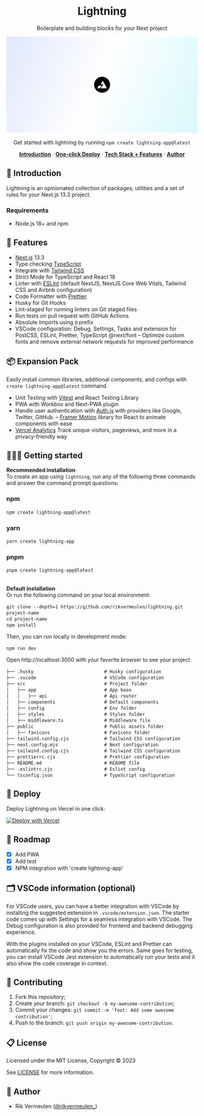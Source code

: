 <h1 align="center">Lightning</h1>

<p align="center">
  Boilerplate and building blocks for your Next project
</p>

![header](./.github/header.png)

<p align="center">
  Get started with lightning by running <code>npm create lightning-app@latest</code>
</p>

<p align="center">
  <a href="#introduction"><strong>Introduction</strong></a> ·
  <a href="#deploy"><strong>One-click Deploy</strong></a> ·
  <a href="#features"><strong>Tech Stack + Features</strong></a> ·
  <a href="#author"><strong>Author</strong></a>
</p>

## 👋 Introduction

Lightning is an opinionated collection of packages, utilities and a set of rules for your Next.js 13.3 project.

### Requirements

- Node.js 18+ and npm

## 🎁 Features

- [Next.js](https://nextjs.org) 13.3
- Type checking [TypeScript](https://www.typescriptlang.org)
- Integrate with [Tailwind CSS](https://tailwindcss.com)
- Strict Mode for TypeScript and React 18
- Linter with [ESLint](https://eslint.org) (default NextJS, NextJS Core Web Vitals, Tailwind CSS and Airbnb configuration)
- Code Formatter with [Prettier](https://prettier.io)
- Husky for Git Hooks
- Lint-staged for running linters on Git staged files
- Run tests on pull request with GitHub Actions
- Absolute Imports using `@` prefix
- VSCode configuration: Debug, Settings, Tasks and extension for PostCSS, ESLint, Prettier, TypeScript
  @next/font – Optimize custom fonts and remove external network requests for improved performance

## 📦 Expansion Pack

Easily install common libraries, additional components, and configs with `create lightning-app@latest` command.

- Unit Testing with [Vitest]() and React Testing Library
- PWA with Workbox and Next-PWA plugin
- Handle user authentication with [Auth.js]() with providers like Google, Twitter, GitHub.
  – [Framer Motion]() library for React to animate components with ease
- [Vercel Analytics]() Track unique visitors, pageviews, and more in a privacy-friendly way

## 👨🏻‍💻 Getting started

**Recommended installation**<br>
To create an app using `lightning`, run any of the following three commands and answer the command prompt questions:

### npm

```bash
npm create lightning-app@latest
```

### yarn

```bash
yarn create lightning-app
```

### pnpm

```bash
pnpm create lightning-app@latest
```

\
**Default installation**
<br/>
Or run the following command on your local environment:

```shell
git clone --depth=1 https://github.com/rikvermeulen/lightning.git project-name
cd project-name
npm install
```

Then, you can run locally in development mode:

```shell
npm run dev
```

Open http://localhost:3000 with your favorite browser to see your project.

```shell
├── .husky                          # Husky configuration
├── .vscode                         # VSCode configuration
├── src                             # Project folder
│   ├── app                         # App base
│   │   ├── api                     # Api router
│   ├── components                  # Default components
│   ├── config                      # Env folder
│   ├── styles                      # Styles folder
│   ├── middleware.ts               # Middleware file
├── public                          # Public assets folder
│   ├── favicons                    # Favicons folder
├── tailwind.config.cjs             # Tailwind CSS configuration
├── next.config.mjs                 # Next configuration
├── tailwind.config.cjs             # Tailwind CSS configuration
├── prettierrc.cjs                  # Prettier configuration
├── README.md                       # README file
├── .eslintrc.cjs                   # Eslint config
└── tsconfig.json                   # TypeScript configuration

```

## 🚀 Deploy

Deploy Lightning on Vercel in one click:

[![Deploy with Vercel](https://vercel.com/button)](https://vercel.com/new/git/external?repository-url=https%3A%2F%2Fgithub.com%2Frikvermeulen%2Flightning)

## 📅 Roadmap

- [x] Add PWA
- [x] Add test
- [x] NPM integration with 'create lightning-app'

## 🗂 VSCode information (optional)

For VSCode users, you can have a better integration with VSCode by installing the suggested extension in `.vscode/extension.json`. The starter code comes up with Settings for a seamless integration with VSCode. The Debug configuration is also provided for frontend and backend debugging experience.

With the plugins installed on your VSCode, ESLint and Prettier can automatically fix the code and show you the errors. Same goes for testing, you can install VSCode Jest extension to automatically run your tests and it also show the code coverage in context.

## 🤝 Contributing

1. Fork this repository;
2. Create your branch: `git checkout -b my-awesome-contribution`;
3. Commit your changes: `git commit -m 'feat: Add some awesome contribution'`;
4. Push to the branch: `git push origin my-awesome-contribution`.

## 📋 License

Licensed under the MIT License, Copyright © 2023

See [LICENSE](LICENSE) for more information.

## 👤 Author

- Rik Vermeulen ([@rikvermeulen\_](https://twitter.com/rikvermeulen_))
